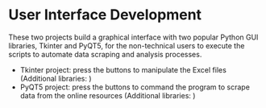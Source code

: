# User Interface Development

These two projects build a graphical interface with two popular Python GUI libraries, Tkinter and PyQT5, for the non-technical users to execute the scripts to automate data scraping and analysis processes.

- Tkinter project: press the buttons to manipulate the Excel files (Additional libraries: )
- PyQT5 project: press the buttons to command the program to scrape data from the online resources (Additional libraries: )

